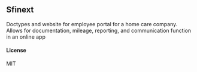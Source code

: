 ## Sfinext

Doctypes and website for employee portal for a home care company. Allows for documentation, mileage, reporting, and communication function in an online app

#### License

MIT